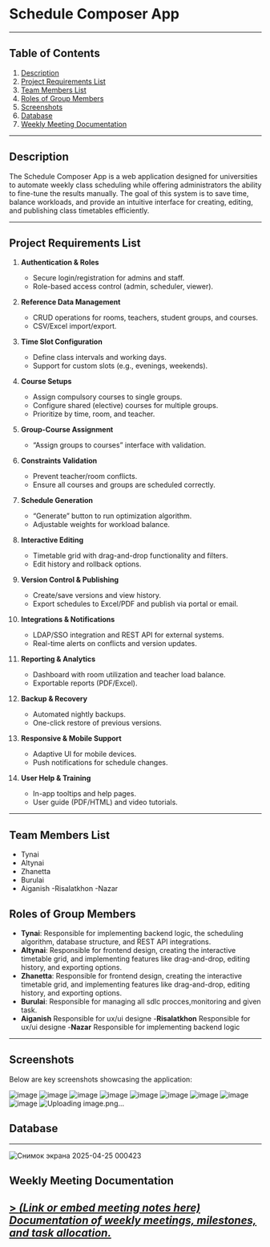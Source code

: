 # Schedule Composer App

---

## Table of Contents
1. [Description](#description)
2. [Project Requirements List](#project-requirements-list)
3. [Team Members List](#team-members-list)
4. [Roles of Group Members](#roles-of-group-members)
5. [Screenshots](#screenshots)
6. [Database](#database)
7. [Weekly Meeting Documentation](#weekly-meeting-documentation)

---

## Description

The Schedule Composer App is a web application designed for universities to automate weekly class scheduling while offering administrators the ability to fine-tune the results manually. The goal of this system is to save time, balance workloads, and provide an intuitive interface for creating, editing, and publishing class timetables efficiently.

---

## Project Requirements List

1. **Authentication & Roles**
   - Secure login/registration for admins and staff.
   - Role-based access control (admin, scheduler, viewer).

2. **Reference Data Management**
   - CRUD operations for rooms, teachers, student groups, and courses.
   - CSV/Excel import/export.

3. **Time Slot Configuration**
   - Define class intervals and working days.
   - Support for custom slots (e.g., evenings, weekends).

4. **Course Setups**
   - Assign compulsory courses to single groups.
   - Configure shared (elective) courses for multiple groups.
   - Prioritize by time, room, and teacher.

5. **Group-Course Assignment**
   - “Assign groups to courses” interface with validation.

6. **Constraints Validation**
   - Prevent teacher/room conflicts.
   - Ensure all courses and groups are scheduled correctly.

7. **Schedule Generation**
   - “Generate” button to run optimization algorithm.
   - Adjustable weights for workload balance.

8. **Interactive Editing**
   - Timetable grid with drag-and-drop functionality and filters.
   - Edit history and rollback options.

9. **Version Control & Publishing**
   - Create/save versions and view history.
   - Export schedules to Excel/PDF and publish via portal or email.

10. **Integrations & Notifications**
    - LDAP/SSO integration and REST API for external systems.
    - Real-time alerts on conflicts and version updates.

11. **Reporting & Analytics**
    - Dashboard with room utilization and teacher load balance.
    - Exportable reports (PDF/Excel).

12. **Backup & Recovery**
    - Automated nightly backups.
    - One-click restore of previous versions.

13. **Responsive & Mobile Support**
    - Adaptive UI for mobile devices.
    - Push notifications for schedule changes.

14. **User Help & Training**
    - In-app tooltips and help pages.
    - User guide (PDF/HTML) and video tutorials.

---

## Team Members List

- Tynai
- Altynai
- Zhanetta
- Burulai
- Aiganish
-Risalatkhon
-Nazar

## Roles of Group Members

- **Tynai**: Responsible for implementing backend logic, the scheduling algorithm, database structure, and REST API integrations.
- **Altynai**: Responsible for frontend design, creating the interactive timetable grid, and implementing features like drag-and-drop, editing history, and exporting options.
- **Zhanetta**: Responsible for frontend design, creating the interactive timetable grid, and implementing features like drag-and-drop, editing history, and exporting options.
- **Burulai**: Responsible for managing all sdlc procces,monitoring and given task.
 - **Aiganish** Responsible for ux/ui designe
 -**Risalatkhon** Responsible for ux/ui designe
-**Nazar** Responsible for implementing backend logic
   
----

## Screenshots


Below are key screenshots showcasing the application:

![image](https://github.com/user-attachments/assets/3bfe532c-6c33-4edd-a239-ca8a607ab00e)
![image](https://github.com/user-attachments/assets/809efb2a-57a4-4afa-8715-8f920a38283d)
![image](https://github.com/user-attachments/assets/bd1aaa86-4b9a-470c-9d6a-89f7777d412f)
![image](https://github.com/user-attachments/assets/1e6ad2bf-2ae7-4b0e-9a95-1cec5cac81bd)
![image](https://github.com/user-attachments/assets/70c08302-9868-4c5f-8be0-625b99819640)
![image](https://github.com/user-attachments/assets/2a727b72-b02a-4d0d-8e52-a3b4bba3e18e)
![image](https://github.com/user-attachments/assets/90a4d270-a47e-4d6b-b57d-c920ea58fde6)
![image](https://github.com/user-attachments/assets/06581d9e-4d28-45cd-bac1-c1e949718fa3)
![image](https://github.com/user-attachments/assets/f7990e69-d071-42af-9c85-14b0940bc23e)
![Uploading image.png…]()



## Database


---
![Снимок экрана 2025-04-25 000423](https://github.com/user-attachments/assets/fa089c78-d057-4ba5-b0e3-7cc17e8c03eb)


## Weekly Meeting Documentation

[> *(Link or embed meeting notes here)*  
*Documentation of weekly meetings, milestones, and task allocation.*
](https://docs.google.com/document/d/1BGBq9v5xVMb6bIMrR2ei8fpZdAquErZK_3GYMSyOXFw/edit?tab=t.o1ezr7ei6gm8)
---
